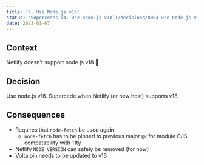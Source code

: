 ```yaml
---
title: '5. Use Node.js v16'
status: 'Supercedes [4. Use node.js v18](/decisions/0004-use-node-js-v18.md)'
date: 2023-01-07
---
```


## Context

Netlify doesn't support node.js v18 🤦

## Decision

Use node.js v16.
Supercede when Netlify (or new host) supports v18.

## Consequences

- Requires that `node-fetch` be used again
  - `node-fetch` has to be pinned to previous major `@2` for module CJS compatability with 11ty
- Netlify `NODE_VERSION` can safely be removed (for now)
- Volta pin needs to be updated to v16
